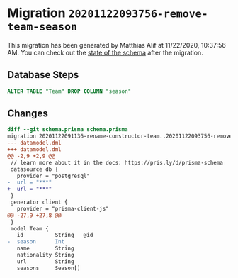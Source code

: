 # Migration `20201122093756-remove-team-season`

This migration has been generated by Matthias Alif at 11/22/2020, 10:37:56 AM.
You can check out the [state of the schema](./schema.prisma) after the migration.

## Database Steps

```sql
ALTER TABLE "Team" DROP COLUMN "season"
```

## Changes

```diff
diff --git schema.prisma schema.prisma
migration 20201122091136-rename-constructor-team..20201122093756-remove-team-season
--- datamodel.dml
+++ datamodel.dml
@@ -2,9 +2,9 @@
 // learn more about it in the docs: https://pris.ly/d/prisma-schema
 datasource db {
   provider = "postgresql"
-  url = "***"
+  url = "***"
 }
 generator client {
   provider = "prisma-client-js"
@@ -27,9 +27,8 @@
 }
 model Team {
   id          String   @id
-  season      Int
   name        String
   nationality String
   url         String
   seasons     Season[]
```


